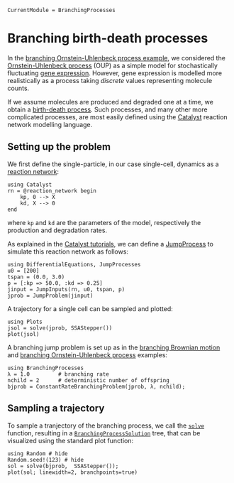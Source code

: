```@meta
CurrentModule = BranchingProcesses
```

# Branching birth-death processes

In the [branching Ornstein-Uhlenbeck process example](./branching-oup.md), we considered the [Ornstein-Uhlenbeck process](https://en.wikipedia.org/wiki/Ornstein%E2%80%93Uhlenbeck_process) (OUP) as a simple model for stochastically fluctuating [gene expression](https://en.wikipedia.org/wiki/Gene_expression). However, gene expression is modelled more realistically as a process taking *discrete* values representing molecule counts.

If we assume molecules are produced and degraded one at a time, we obtain a [birth-death process](https://en.wikipedia.org/wiki/Birth%E2%80%93death_process). Such processes, and many other more complicated processes, are most easily defined using the [Catalyst](https://docs.sciml.ai/Catalyst/stable/) reaction network modelling language.

## Setting up the problem

We first define the single-particle, in our case single-cell, dynamics as a [reaction network](https://docs.sciml.ai/Catalyst/stable/model_creation/dsl_basics/):

```@example bd
using Catalyst
rn = @reaction_network begin
    kp, 0 --> X
    kd, X --> 0
end
```

where `kp` and `kd` are the parameters of the model, respectively the production and degradation rates.

As explained in the [Catalyst tutorials](https://docs.sciml.ai/Catalyst/stable/introduction_to_catalyst/catalyst_for_new_julia_users/), we can define a [JumpProcess](https://docs.sciml.ai/JumpProcesses/stable/) to simulate this reaction network as follows:

```@example bd
using DifferentialEquations, JumpProcesses
u0 = [200]
tspan = (0.0, 3.0)
p = [:kp => 50.0, :kd => 0.25]
jinput = JumpInputs(rn, u0, tspan, p)
jprob = JumpProblem(jinput)
```

A trajectory for a single cell can be sampled and plotted:

```@example bd
using Plots
jsol = solve(jprob, SSAStepper())
plot(jsol)
```

A branching jump problem is set up as in the [branching Brownian motion](./branching-brownian-motion.md) and [branching Ornstein-Uhlenbeck process](./branching-oup.md) examples:

```@example bd
using BranchingProcesses
λ = 1.0         # branching rate
nchild = 2      # deterministic number of offspring
bjprob = ConstantRateBranchingProblem(jprob, λ, nchild);
```

## Sampling a trajectory

To sample a tranjectory of the branching process, we call the [`solve`](@ref) function, resulting in a [`BranchingProcessSolution`](@ref) tree, that can be visualized using the standard plot function:

```@example bd
using Random # hide
Random.seed!(123) # hide
sol = solve(bjprob,  SSAStepper());
plot(sol; linewidth=2, branchpoints=true)
```